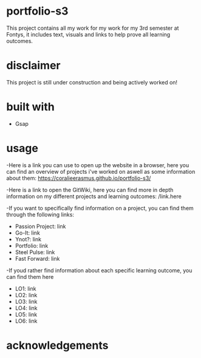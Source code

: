 # portfolio-s3
This project contains all my work for my work for my 3rd semester at Fontys, it includes  text, visuals and links to help prove all learning outcomes.

# disclaimer
This project is still under construction and being actively worked on!
 
 # built with
<ul>
<li>Gsap</li>
</ul>

# usage
-Here is a link you can use to open up the website in a browser, here you can find an overview of projects i've worked on aswell as some information about them: https://coralieerasmus.github.io/portfolio-s3/

-Here is a link to open the GitWiki, here you can find more in depth information on my different projects and learning outcomes: /link.here

-If you want to specifically find information on a project, you can find them through the following links:
<ul>
<li>Passion Project: link</li>
<li>Go-It: link</li>
<li>Ynot?: link</li>
<li>Portfolio: link</li>
<li>Steel Pulse: link</li>
<li>Fast Forward: link</li>
</ul>

-If youd rather find information about each specific learning outcome, you can find them here
<ul>
<li>LO1: link</li>
<li>LO2: link</li>
<li>LO3: link</li>
<li>LO4: link</li>
<li>LO5: link</li>
<li>LO6: link</li>
</ul>

# acknowledgements
